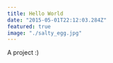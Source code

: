 ```yaml
---
title: Hello World
date: "2015-05-01T22:12:03.284Z"
featured: true
image: "./salty_egg.jpg"
---
```


A project :)
